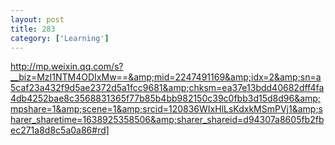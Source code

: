 ```yaml
---
layout: post
title: 283
category: ['Learning']
---
```


http://mp.weixin.qq.com/s?__biz=MzI1NTM4ODIxMw==&amp;mid=2247491169&amp;idx=2&amp;sn=a5caf23a432f9d5ae2372d5a1fcc9681&amp;chksm=ea37e13bdd40682dff4fa4db4252bae8c3568831365f77b85b4bb982150c39c0fbb3d15d8d96&amp;mpshare=1&amp;scene=1&amp;srcid=120836WIxHlLsKdxkMSmPVj1&amp;sharer_sharetime=1638925358506&amp;sharer_shareid=d94307a8605fb2fbec271a8d8c5a0a86#rd]


